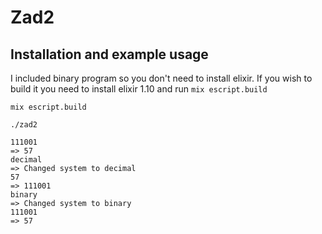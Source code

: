 # Zad2

## Installation and example usage

I included binary program so you don't need to install elixir. If you wish to build it you need to install elixir 1.10 and run ```mix escript.build``` 

```
mix escript.build

./zad2

111001
=> 57
decimal
=> Changed system to decimal
57
=> 111001
binary
=> Changed system to binary
111001
=> 57
```



